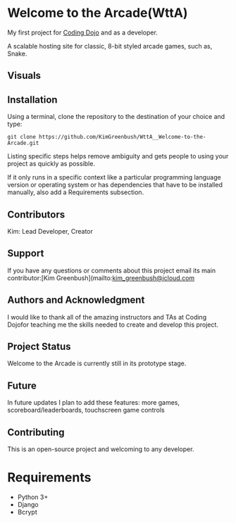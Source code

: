 # Welcome to the Arcade(WttA)
My first project for [Coding Dojo](https://www.codingdojo.com/) and as a developer.

A scalable hosting site for classic, 8-bit styled arcade games, such as, Snake.

## Visuals


## Installation
Using a terminal, clone the repository to the destination of your choice and type:

`git clone https://github.com/KimGreenbush/WttA__Welcome-to-the-Arcade.git`

Listing specific steps helps remove ambiguity and gets people to using your project as quickly as possible.

If it only runs in a specific context like a particular programming language version or operating system or has dependencies that have to be installed manually, also add a Requirements subsection.

## Contributors
Kim: Lead Developer, Creator

## Support
If you have any questions or comments about this project email its main contributor:[Kim Greenbush](mailto:kim_greenbush@icloud.com

## Authors and Acknowledgment
I would like to thank all of the amazing instructors and TAs at Coding Dojofor teaching me the skills needed to create and develop this project.

## Project Status
Welcome to the Arcade is currently still in its prototype stage.

## Future
In future updates I plan to add these features: more games, scoreboard/leaderboards, touchscreen game controls

## Contributing
This is an open-source project and welcoming to any developer.

# Requirements
- Python 3+
- Django
- Bcrypt

